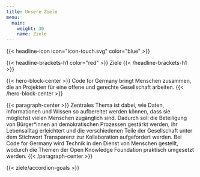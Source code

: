 ```yaml
---
title: Unsere Ziele
menu: 
  main:
    weight: 30
    name: Ziele
---
```


{{< headline-icon icon="icon-touch.svg" color="blue" >}}


{{< headline-brackets-h1 color="red"  >}}
Ziele
{{< /headline-brackets-h1  >}}


{{< hero-block-center  >}}
Code for Germany bringt Menschen zusammen, die an Projekten für eine offene und gerechte Gesellschaft arbeiten. 
{{< /hero-block-center  >}}



{{< paragraph-center  >}}
Zentrales Thema ist dabei, wie Daten, Informationen und Wissen so aufbereitet werden können, dass sie möglichst vielen Menschen zugänglich sind. Dadurch soll die Beteiligung von Bürger*innen an demokratischen Prozessen gestärkt werden, ihr Lebensalltag erleichtert und die verschiedenen Teile der Gesellschaft unter dem Stichwort Transparenz zur Kollaboration aufgefordert werden. Bei Code for Germany wird Technik in den Dienst von Menschen gestellt, wodurch die Themen der Open Knowledge Foundation praktisch umgesetzt werden.
{{< /paragraph-center  >}}


{{< ziele/accordion-goals >}}